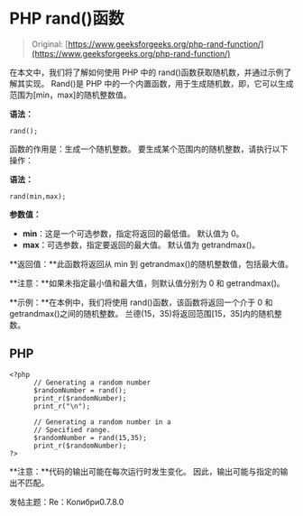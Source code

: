 # PHP rand()函数

> Original: [https://www.geeksforgeeks.org/php-rand-function/](https://www.geeksforgeeks.org/php-rand-function/)

在本文中，我们将了解如何使用 PHP 中的 rand()函数获取随机数，并通过示例了解其实现。 Rand()是 PHP 中的一个内置函数，用于生成随机数，即，它可以生成范围为[min，max]的随机整数值。

**语法：**

```
rand();
```

函数的作用是：生成一个随机整数。 要生成某个范围内的随机整数，请执行以下操作：

**语法：**

```
rand(min,max);
```

**参数值：**

*   **min**：这是一个可选参数，指定将返回的最低值。 默认值为 0。
*   **max**：可选参数，指定要返回的最大值。 默认值为 getrandmax()。

**返回值：**此函数将返回从 min 到 getrandmax()的随机整数值，包括最大值。

**注意：**如果未指定最小值和最大值，则默认值分别为 0 和 getrandmax()。

**示例：**在本例中，我们将使用 rand()函数，该函数将返回一个介于 0 和 getrandmax()之间的随机整数。 兰德(15，35)将返回范围[15，35]内的随机整数。

## PHP

```
<?php
      // Generating a random number
      $randomNumber = rand();
      print_r($randomNumber);
      print_r("\n");

      // Generating a random number in a
      // Specified range.
      $randomNumber = rand(15,35);
      print_r($randomNumber);
?>
```

**注意：**代码的输出可能在每次运行时发生变化。 因此，输出可能与指定的输出不匹配。

发帖主题：Re：Колибри0.7.8.0